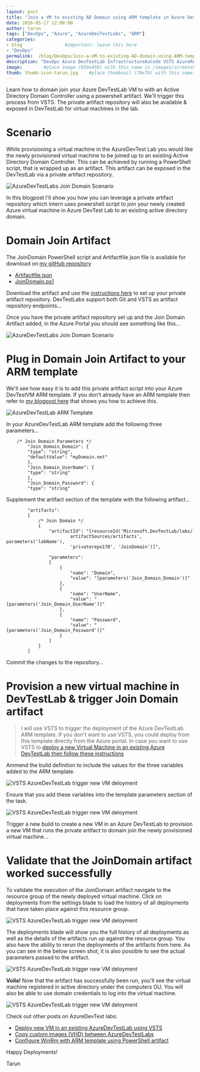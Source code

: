 ```yaml
---
layout: post
title: "Join a VM to existing AD Domain using ARM template in Azure Dev Test Lab"
date: 2016-05-17 12:00:00 
author: tarun 
tags: ["DevOps", "Azure", "AzureDevTestLabs", "ARM"]
categories:
- blog                #important: leave this here
- "DevOps"
permalink:  /blog/DevOps/Join-a-VM-to-existing-AD-domain-using-ARM-template-AzureDevTestLabs
description: "DevOps Azure DevTestLab InfrastructureAsCode VSTS AzureResourceManager InfrastructureAutomation VHD CustomImages DomainJoin ActiveDirectory"
image:        #place image (850x450) with this name in /images/screenshots
thumb: thumb-icon-tarun.jpg    #place thumbnail (70x70) with this name in /images/screenshots/thumbs/
---
```

Learn how to domain join your Azure DevTestLab VM to with an Active Directory Domain Controller using a powershell artifact. We'll trigger this process from VSTS. The private artifact repository will also be available & exposed in DevTestLab for virtual machines in the lab.    
<!--more--> 

# Scenario 
While provisioning a virtual machine in the AzureDevTest Lab you would like the newly provisioned virtual machine to be joined up to an existing Active Directory Domain Controller. This can be achieved by running a PowerShell script, that is wrapped up as an artifact. This artifact can be exposed in the DevTestLab via a private artifact repository. 

![AzureDevTestLabs Join Domain Scenario]({{site.url}}/images/screenshots/tarun/AzureDTL/AzureDtl_JoinDomainTask.png)

In this blogpost I'll show you how you can leverage a private artifact repository which intern uses powershell script to join your newly created Azure virtual machine in Azure DevTest Lab to an existing active directory domain.

# Domain Join Artifact
The JoinDomain PowerShell script and Artifactfile json file is available for download on [my gitHub repository](https://github.com/tarunaroraonline/azure-devtestlab/tree/master/Artifacts/windows-joinDomain)

- [Artifactfile.json](https://github.com/tarunaroraonline/azure-devtestlab/blob/master/Artifacts/windows-joinDomain/Artifactfile.json)
- [JoinDomain.ps1](https://github.com/tarunaroraonline/azure-devtestlab/blob/master/Artifacts/windows-joinDomain/JoinDomain.ps1)

Download the artifact and use the [instructions here](https://azure.microsoft.com/en-gb/documentation/articles/devtest-lab-add-artifact-repo/) to set up your private artifact repository. DevTestLabs support both Git and VSTS as artifact repository endpoints... 

Once you have the private artifact repository set up and the Join Domain Artifact added, in the Azure Portal you should see something like this... 

![AzureDevTestLabs Join Domain Scenario]({{site.url}}/images/screenshots/tarun/AzureDTL/AzureDtl_AzCopy_CustomArtifactRepoJoinDomainArtifact.png)

# Plug in Domain Join Artifact to your ARM template 
We'll see how easy it is to add this private artifact script into your Azure DevTestVM ARM template. If you don't already have an ARM template then refer to [my blogpost here](http://www.visualstudiogeeks.com/blog/DevOps/Deploy-New-VM-To-Existing-AzureDevTestLab-From-VSTS) that shows you how to achieve this. 

![AzureDevTestLab ARM Template]({{site.url}}/images/screenshots/tarun/AzureDTL/ExportArmTemplateFromDevVmInDevTestLab.png)

In your AzureDevTestLab ARM template add the following three parameters...

```shell
    /* Join Domain Parameters */
        "Join_Domain_Domain": {
        "type": "string",
        "defaultValue": "myDomain.net"
        },
        "Join_Domain_UserName": {
        "type": "string"
        },
        "Join_Domain_Password": {
        "type": "string"
``` 
Supplement the artifact section of the template with the following artifact... 

```shell
        "artifacts": 
        [          
            /* Join Domain */
            {
                "artifactId": "[resourceId('Microsoft.DevTestLab/labs/
                        artifactSources/artifacts', parameters('labName'), 
                        'privaterepo170', 'JoinDomain')]",
                        
                "parameters": 
                [
                    {
                        "name": "Domain",
                        "value": "[parameters('Join_Domain_Domain')]"
                    },
                    {
                        "name": "UserName",
                        "value": "[parameters('Join_Domain_UserName')]"
                    },
                    {
                        "name": "Password",
                        "value": "[parameters('Join_Domain_Password')]"
                    }
                ]
            }
        ]
```

Commit the changes to the repository... 

# Provision a new virtual machine in DevTestLab & trigger Join Domain artifact

> I will use VSTS to trigger the deployment of the Azure DevTestLab ARM template. If you don't want to use VSTS, you could deploy from this template directly from the Azure portal. In case you want to use VSTS to [deploy a new Virtual Machine in an existing Azure DevTestLab then follow these instructions](http://www.visualstudiogeeks.com/blog/DevOps/Deploy-New-VM-To-Existing-AzureDevTestLab-From-VSTS)

Ammend the build definition to include the values for the three variables added to the ARM template. 

![VSTS AzureDevTestLab trigger new VM deloyment]({{site.url}}/images/screenshots/tarun/AzureDTL/AzureDtl_JoinDomain_VSTS_Variables.png)

Ensure that you add these variables into the template parameters section of the task. 

![VSTS AzureDevTestLab trigger new VM deloyment]({{site.url}}/images/screenshots/tarun/AzureDTL/AzureDtl_JoinDomain_Vsts_Task.png)
 
Trigger a new build to create a new VM in an Azure DevTestLab to provision a new VM that runs the private artifact to domain join the newly provisioned virtual machine...  

# Validate that the JoinDomain artifact worked successfully
To validate the execution of the JoinDomain artifact navigate to the resource group of the newly deployed virtual machine. Click on deployments from the settings blade to load the history of all deployments that have taken place against this resource group. 

![VSTS AzureDevTestLab trigger new VM deloyment]({{site.url}}/images/screenshots/tarun/AzureDTL/AzureDtl_JoinDomainArtifact_Validate.png)
 
The deployments blade will show you the full history of all deployments as well as the details of the artifacts run up against the resource group. You also have the ability to rerun the deployments of the artifacts from here. As you can see in the below screen shot, it is also possible to see the actual parameters passed to the artifact. 

![VSTS AzureDevTestLab trigger new VM deloyment]({{site.url}}/images/screenshots/tarun/AzureDTL/AzureDtl_ArtifactDeploymentDetails.png)

__Voila!__ Now that the artifact has successfully been run, you'll see the virtual machine registered in active directory under the computers OU. You will also be able to use domain credentials to log into the virtual machine.

![VSTS AzureDevTestLab trigger new VM deloyment]({{site.url}}/images/screenshots/tarun/AzureDTL/AzureDtl_AD_Domain.png) 

Check out other posts on AzureDevTest labs:

- [Deploy new VM in an existing AzureDevTestLab using VSTS](http://www.visualstudiogeeks.com/blog/DevOps/Deploy-New-VM-To-Existing-AzureDevTestLab-From-VSTS)
- [Copy custom images (VHD) between AzureDevTestLabs](http://www.visualstudiogeeks.com/blog/DevOps/How-To-Move-CustomImages-VHD-Between-AzureDevTestLabs)
- [Configure WinRm with ARM template using PowerShell artifact](http://www.visualstudiogeeks.com/blog/DevOps/Configure-winrm-with-ARM-template-in-AzureDevTestLab-VM-deployment-using-PowerShell-artifact)

Happy Deployments! 

Tarun 